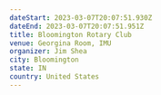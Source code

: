 ```yaml
---
dateStart: 2023-03-07T20:07:51.930Z
dateEnd: 2023-03-07T20:07:51.951Z
title: Bloomington Rotary Club
venue: Georgina Room, IMU
organizer: Jim Shea
city: Bloomington
state: IN
country: United States
---
```

